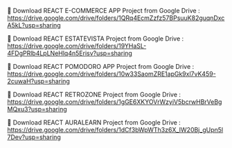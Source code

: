 🔗 Download REACT E-COMMERCE APP Project from Google Drive : https://drive.google.com/drive/folders/1QRq4EcmZzfz57BPsuuK82guqnDxcA5kL?usp=sharing

🔗 Download REACT ESTATEVISTA Project from Google Drive : https://drive.google.com/drive/folders/19YHaSL-4FDgPRlb4LpLNeHlq4n5Erisv?usp=sharing

🔗 Download REACT POMODORO APP Project from Google Drive : https://drive.google.com/drive/folders/10w33SaomZRE1apGk9xl7vK459-2cuwaH?usp=sharing

🔗 Download REACT RETROZONE Project from Google Drive : https://drive.google.com/drive/folders/1gGE6XKYOVrWzyiV5bcrwHBrVeBgMQxu3?usp=sharing

🔗 Download REACT AURALEARN Project from Google Drive : https://drive.google.com/drive/folders/1dCf3bWpWTh3z6X_IW20Bj_gUpn5l7Dev?usp=sharing
